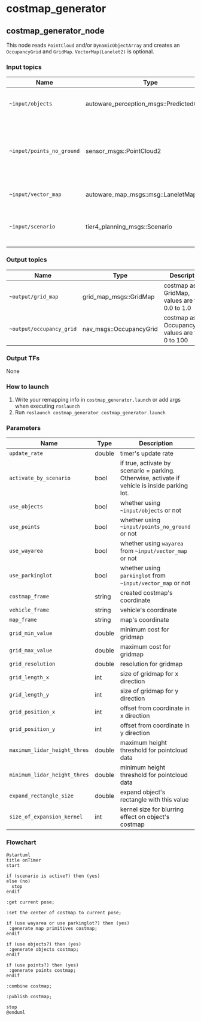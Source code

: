 # costmap_generator

## costmap_generator_node

This node reads `PointCloud` and/or `DynamicObjectArray` and creates an `OccupancyGrid` and `GridMap`. `VectorMap(Lanelet2)` is optional.

### Input topics

| Name                      | Type                                            | Description                                                                  |
| ------------------------- | ----------------------------------------------- | ---------------------------------------------------------------------------- |
| `~input/objects`          | autoware_perception_msgs::PredictedObjects | predicted objects, for obstacles areas                                       |
| `~input/points_no_ground` | sensor_msgs::PointCloud2                        | ground-removed points, for obstacle areas which can't be detected as objects |
| `~input/vector_map`       | autoware_map_msgs::msg::LaneletMapBin           | vector map, for drivable areas                                               |
| `~input/scenario`         | tier4_planning_msgs::Scenario                   | scenarios to be activated, for node activation                               |

### Output topics

| Name                     | Type                    | Description                                        |
| ------------------------ | ----------------------- | -------------------------------------------------- |
| `~output/grid_map`       | grid_map_msgs::GridMap  | costmap as GridMap, values are from 0.0 to 1.0     |
| `~output/occupancy_grid` | nav_msgs::OccupancyGrid | costmap as OccupancyGrid, values are from 0 to 100 |

### Output TFs

None

### How to launch

1. Write your remapping info in `costmap_generator.launch` or add args when executing `roslaunch`
2. Run `roslaunch costmap_generator costmap_generator.launch`

### Parameters

| Name                         | Type   | Description                                                                                    |
| ---------------------------- | ------ | ---------------------------------------------------------------------------------------------- |
| `update_rate`                | double | timer's update rate                                                                            |
| `activate_by_scenario`       | bool   | if true, activate by scenario = parking. Otherwise, activate if vehicle is inside parking lot. |
| `use_objects`                | bool   | whether using `~input/objects` or not                                                          |
| `use_points`                 | bool   | whether using `~input/points_no_ground` or not                                                 |
| `use_wayarea`                | bool   | whether using `wayarea` from `~input/vector_map` or not                                        |
| `use_parkinglot`             | bool   | whether using `parkinglot` from `~input/vector_map` or not                                     |
| `costmap_frame`              | string | created costmap's coordinate                                                                   |
| `vehicle_frame`              | string | vehicle's coordinate                                                                           |
| `map_frame`                  | string | map's coordinate                                                                               |
| `grid_min_value`             | double | minimum cost for gridmap                                                                       |
| `grid_max_value`             | double | maximum cost for gridmap                                                                       |
| `grid_resolution`            | double | resolution for gridmap                                                                         |
| `grid_length_x`              | int    | size of gridmap for x direction                                                                |
| `grid_length_y`              | int    | size of gridmap for y direction                                                                |
| `grid_position_x`            | int    | offset from coordinate in x direction                                                          |
| `grid_position_y`            | int    | offset from coordinate in y direction                                                          |
| `maximum_lidar_height_thres` | double | maximum height threshold for pointcloud data                                                   |
| `minimum_lidar_height_thres` | double | minimum height threshold for pointcloud data                                                   |
| `expand_rectangle_size`      | double | expand object's rectangle with this value                                                      |
| `size_of_expansion_kernel`   | int    | kernel size for blurring effect on object's costmap                                            |

### Flowchart

```plantuml
@startuml
title onTimer
start

if (scenario is active?) then (yes)
else (no)
  stop
endif

:get current pose;

:set the center of costmap to current pose;

if (use wayarea or use parkinglot?) then (yes)
 :generate map primitives costmap;
endif

if (use objects?) then (yes)
 :generate objects costmap;
endif

if (use points?) then (yes)
 :generate points costmap;
endif

:combine costmap;

:publish costmap;

stop
@enduml
```
